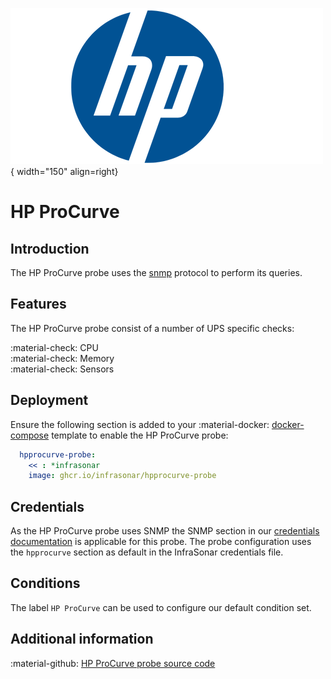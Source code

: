 ![HP](../../../images/probe_hp.png){ width="150" align=right}

# HP ProCurve

## Introduction

The HP ProCurve probe uses the [snmp](index.md) protocol to perform its queries.

## Features

The HP ProCurve probe consist of a number of UPS specific checks:

:material-check: CPU<br>
:material-check: Memory<br>
:material-check: Sensors

## Deployment

Ensure the following section is added to your :material-docker: [docker-compose](../appliance/docker_compose.md) template to enable the HP ProCurve probe:

```yaml
  hpprocurve-probe:
    << : *infrasonar
    image: ghcr.io/infrasonar/hpprocurve-probe
```

## Credentials

As the HP ProCurve probe uses SNMP the SNMP section in our [credentials documentation](../appliance/credentials.md) is applicable for this probe.
The probe configuration uses the `hpprocurve` section as default in the InfraSonar credentials file.

## Conditions

The label `HP ProCurve` can be used to configure our default condition set.

## Additional information

:material-github: [HP ProCurve probe source code](https://github.com/infrasonar/hpprocurve-probe)

